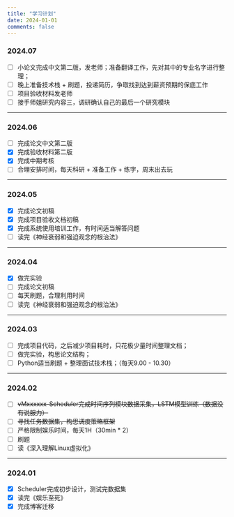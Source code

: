 ```yaml
---
title: "学习计划"
date: 2024-01-01
comments: false
---
```

### 2024.07
- [ ] 小论文完成中文第二版，发老师；准备翻译工作，先对其中的专业名字进行整理；
- [ ] 晚上准备技术栈 + 刷题，投递简历，争取找到达到薪资预期的保底工作
- [ ] 项目验收材料发老师
- [ ] 接手师姐研究内容三，调研确认自己的最后一个研究模块
- - -
### 2024.06
- [ ] 完成论文中文第二版
- [X] 完成验收材料第二版
- [X] 完成中期考核
- [ ] 合理安排时间，每天科研 + 准备工作 + 练字，周末出去玩
---
### 2024.05
- [x] 完成论文初稿
- [X] 完成项目验收文档初稿
- [x] 完成系统使用培训工作，有时间适当解答问题
- [ ] 读完《神经衰弱和强迫观念的根治法》
- - - 
### 2024.04
- [x] 做完实验
- [ ] 完成论文初稿
- [ ] 每天刷题，合理利用时间
- [ ] 读完《神经衰弱和强迫观念的根治法》
- - -
### 2024.03
- [ ] 完成项目代码，之后减少项目耗时，只花极少量时间整理文档；
- [ ] 做完实验，构思论文结构；
- [ ] Python适当刷题 + 整理面试技术栈；（每天9.00 - 10.30）
- - -
### 2024.02
- [ ] ~~vMxxxxxx-Scheduler完成时间序列模块数据采集，LSTM模型训练（数据没有说服力）~~
- [ ] ~~寻找任务数据集，构思调度策略框架~~
- [ ] 严格限制娱乐时间，每天1H（30min * 2）
- [ ] 刷题
- [ ] 读《深入理解Linux虚拟化》
- - -
### 2024.01
- [x] Scheduler完成初步设计，测试完数据集
- [x] 读完《娱乐至死》
- [x] 完成博客迁移
